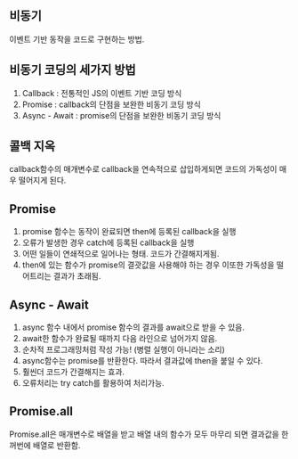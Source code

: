## 비동기
이벤트 기반 동작을 코드로 구현하는 방법.

## 비동기 코딩의 세가지 방법
1. Callback : 전통적인 JS의 이벤트 기반 코딩 방식
2. Promise : callback의 단점을 보완한 비동기 코딩 방식
3. Async - Await : promise의 단점을 보완한 비동기 코딩 방식

## 콜백 지옥
callback함수의 매개변수로 callback을 연속적으로 삽입하게되면 코드의 가독성이 매우 떨어지게 된다.

## Promise
1. promise 함수는 동작이 완료되면 then에 등록된 callback을 실행
2. 오류가 발생한 경우 catch에 등록된 callback을 실행
3. 어떤 일들이 연쇄적으로 일어나는 형태. 코드가 간결해지게됨.
4. then에 있는 함수가 promise의 결괏값을 사용해야 하는 경우 이또한 가독성을 떨어트리는 결과가 초래됨.

## Async - Await
1. async 함수 내에서 promise 함수의 결과를 await으로 받을 수 있음.
2. await한 함수가 완료될 때까지 다음 라인으로 넘어가지 않음.
3. 순차적 프로그래밍처럼 작성 가능! (병렬 실행이 아니라는 소리)
4. async함수는 promise를 반환한다. 따라서 결과값에 then을 붙일 수 있다.
5. 훨씬더 코드가 간결해지는 효과.
6. 오류처리는 try catch를 활용하여 처리가능.

## Promise.all
Promise.all은 매개변수로 배열을 받고 배열 내의 함수가 모두 마무리 되면 결과값을 한꺼번에 배열로 반환함.




